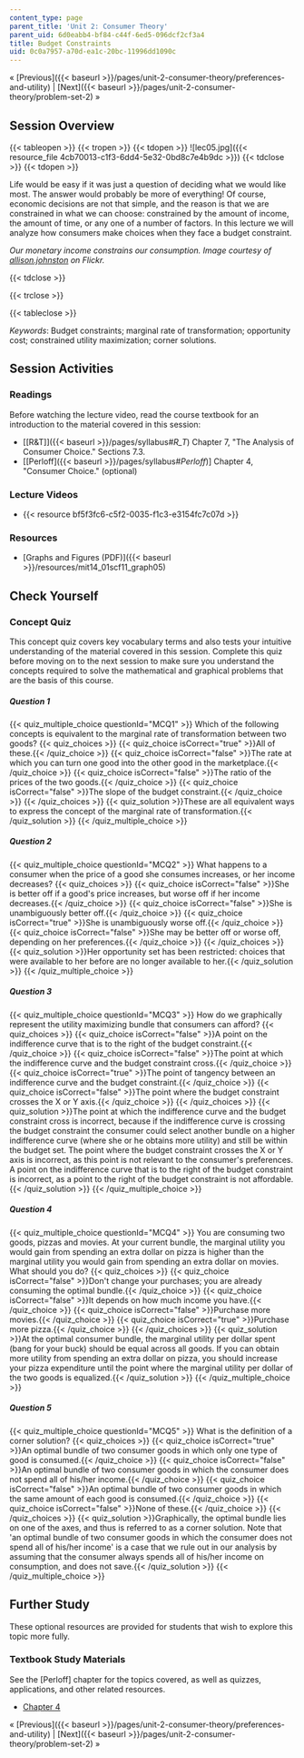 ```yaml
---
content_type: page
parent_title: 'Unit 2: Consumer Theory'
parent_uid: 6d0eabb4-bf84-c44f-6ed5-096dcf2cf3a4
title: Budget Constraints
uid: 0c0a7957-a70d-ea1c-20bc-11996dd1090c
---
```


« [Previous]({{< baseurl >}}/pages/unit-2-consumer-theory/preferences-and-utility) | [Next]({{< baseurl >}}/pages/unit-2-consumer-theory/problem-set-2) »

Session Overview
----------------

{{< tableopen >}}
{{< tropen >}}
{{< tdopen >}}
![lec05.jpg]({{< resource_file 4cb70013-c1f3-6dd4-5e32-0bd8c7e4b9dc >}})
{{< tdclose >}}
{{< tdopen >}}


Life would be easy if it was just a question of deciding what we would like most. The answer would probably be more of everything! Of course, economic decisions are not that simple, and the reason is that we are constrained in what we can choose: constrained by the amount of income, the amount of time, or any one of a number of factors. In this lecture we will analyze how consumers make choices when they face a budget constraint.

_Our monetary income constrains our consumption. Image courtesy of_ [_allison.johnston_](http://www.flickr.com/photos/allisonjohnstonn/6332964795/in/photostream/) _on Flickr._


{{< tdclose >}}

{{< trclose >}}

{{< tableclose >}}

_Keywords_: Budget constraints; marginal rate of transformation; opportunity cost; constrained utility maximization; corner solutions.

Session Activities
------------------

### Readings

Before watching the lecture video, read the course textbook for an introduction to the material covered in this session:

*   [\[R&T\]]({{< baseurl >}}/pages/syllabus#_R_T_) Chapter 7, "The Analysis of Consumer Choice." Sections 7.3.
*   \[[Perloff]({{< baseurl >}}/pages/syllabus#_Perloff_)\] Chapter 4, "Consumer Choice." (optional)

### Lecture Videos

*   {{< resource bf5f3fc6-c5f2-0035-f1c3-e3154fc7c07d >}}

### Resources

*   [Graphs and Figures (PDF)]({{< baseurl >}}/resources/mit14_01scf11_graph05)

Check Yourself
--------------

### Concept Quiz

This concept quiz covers key vocabulary terms and also tests your intuitive understanding of the material covered in this session. Complete this quiz before moving on to the next session to make sure you understand the concepts required to solve the mathematical and graphical problems that are the basis of this course.

##### Question 1
 {{< quiz_multiple_choice questionId="MCQ1" >}} Which of the following concepts is equivalent to the marginal rate of transformation between two goods? {{< quiz_choices >}} {{< quiz_choice isCorrect="true" >}}All of these.{{< /quiz_choice >}} {{< quiz_choice isCorrect="false" >}}The rate at which you can turn one good into the other good in the marketplace.{{< /quiz_choice >}} {{< quiz_choice isCorrect="false" >}}The ratio of the prices of the two goods.{{< /quiz_choice >}} {{< quiz_choice isCorrect="false" >}}The slope of the budget constraint.{{< /quiz_choice >}} {{< /quiz_choices >}} {{< quiz_solution >}}These are all equivalent ways to express the concept of the marginal rate of transformation.{{< /quiz_solution >}} {{< /quiz_multiple_choice >}}
##### Question 2
 {{< quiz_multiple_choice questionId="MCQ2" >}} What happens to a consumer when the price of a good she consumes increases, or her income decreases? {{< quiz_choices >}} {{< quiz_choice isCorrect="false" >}}She is better off if a good's price increases, but worse off if her income decreases.{{< /quiz_choice >}} {{< quiz_choice isCorrect="false" >}}She is unambiguously better off.{{< /quiz_choice >}} {{< quiz_choice isCorrect="true" >}}She is unambiguously worse off.{{< /quiz_choice >}} {{< quiz_choice isCorrect="false" >}}She may be better off or worse off, depending on her preferences.{{< /quiz_choice >}} {{< /quiz_choices >}} {{< quiz_solution >}}Her opportunity set has been restricted: choices that were available to her before are no longer available to her.{{< /quiz_solution >}} {{< /quiz_multiple_choice >}}
##### Question 3
 {{< quiz_multiple_choice questionId="MCQ3" >}} How do we graphically represent the utility maximizing bundle that consumers can afford? {{< quiz_choices >}} {{< quiz_choice isCorrect="false" >}}A point on the indifference curve that is to the right of the budget constraint.{{< /quiz_choice >}} {{< quiz_choice isCorrect="false" >}}The point at which the indifference curve and the budget constraint cross.{{< /quiz_choice >}} {{< quiz_choice isCorrect="true" >}}The point of tangency between an indifference curve and the budget constraint.{{< /quiz_choice >}} {{< quiz_choice isCorrect="false" >}}The point where the budget constraint crosses the X or Y axis.{{< /quiz_choice >}} {{< /quiz_choices >}} {{< quiz_solution >}}The point at which the indifference curve and the budget constraint cross is incorrect, because if the indifference curve is crossing the budget constraint the consumer could select another bundle on a higher indifference curve (where she or he obtains more utility) and still be within the budget set. The point where the budget constraint crosses the X or Y axis is incorrect, as this point is not relevant to the consumer's preferences. A point on the indifference curve that is to the right of the budget constraint is incorrect, as a point to the right of the budget constraint is not affordable.{{< /quiz_solution >}} {{< /quiz_multiple_choice >}}
##### Question 4
 {{< quiz_multiple_choice questionId="MCQ4" >}} You are consuming two goods, pizzas and movies. At your current bundle, the marginal utility you would gain from spending an extra dollar on pizza is higher than the marginal utility you would gain from spending an extra dollar on movies. What should you do? {{< quiz_choices >}} {{< quiz_choice isCorrect="false" >}}Don't change your purchases; you are already consuming the optimal bundle.{{< /quiz_choice >}} {{< quiz_choice isCorrect="false" >}}It depends on how much income you have.{{< /quiz_choice >}} {{< quiz_choice isCorrect="false" >}}Purchase more movies.{{< /quiz_choice >}} {{< quiz_choice isCorrect="true" >}}Purchase more pizza.{{< /quiz_choice >}} {{< /quiz_choices >}} {{< quiz_solution >}}At the optimal consumer bundle, the marginal utility per dollar spent (bang for your buck) should be equal across all goods. If you can obtain more utility from spending an extra dollar on pizza, you should increase your pizza expenditure until the point where the marginal utility per dollar of the two goods is equalized.{{< /quiz_solution >}} {{< /quiz_multiple_choice >}}
##### Question 5
 {{< quiz_multiple_choice questionId="MCQ5" >}} What is the definition of a corner solution? {{< quiz_choices >}} {{< quiz_choice isCorrect="true" >}}An optimal bundle of two consumer goods in which only one type of good is consumed.{{< /quiz_choice >}} {{< quiz_choice isCorrect="false" >}}An optimal bundle of two consumer goods in which the consumer does not spend all of his/her income.{{< /quiz_choice >}} {{< quiz_choice isCorrect="false" >}}An optimal bundle of two consumer goods in which the same amount of each good is consumed.{{< /quiz_choice >}} {{< quiz_choice isCorrect="false" >}}None of these.{{< /quiz_choice >}} {{< /quiz_choices >}} {{< quiz_solution >}}Graphically, the optimal bundle lies on one of the axes, and thus is referred to as a corner solution. Note that 'an optimal bundle of two consumer goods in which the consumer does not spend all of his/her income' is a case that we rule out in our analysis by assuming that the consumer always spends all of his/her income on consumption, and does not save.{{< /quiz_solution >}} {{< /quiz_multiple_choice >}}

Further Study
-------------

These optional resources are provided for students that wish to explore this topic more fully.

### Textbook Study Materials

See the \[Perloff\] chapter for the topics covered, as well as quizzes, applications, and other related resources.

*   [Chapter 4](http://faculty.bcitbusiness.ca/KevinW/6500/Perloff/04M_Perloff_8008884_02_Micro_C04.pdf)

« [Previous]({{< baseurl >}}/pages/unit-2-consumer-theory/preferences-and-utility) | [Next]({{< baseurl >}}/pages/unit-2-consumer-theory/problem-set-2) »